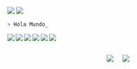 ![](https://komarev.com/ghpvc/?username=RicardoValladares&color=blue)
![](https://visitor-badge.glitch.me/badge?page_id=RicardoValladares)


```bash
> Hola Mundo_
``` 


<a href="http://multiplataformaprogramacion.blogspot.com/">
  <img align="left" src="https://img.shields.io/badge/blogger-%23FFC300.svg?&style=for-the-badge&logo=blogger&logoColor=white" />
</a>
<a href="https://gitlab.com/RicardoValladares">
  <img align="left" src="https://img.shields.io/badge/gitlab-%23D35400.svg?&style=for-the-badge&logo=gitlab&logoColor=white" />
</a>
<a href="https://twitter.com/Ricardo01493096">
  <img align="left" src="https://img.shields.io/badge/twitter-%230080FF.svg?&style=for-the-badge&logo=twitter&logoColor=white" />
</a>
<a href="https://www.youtube.com/user/SuperValladares">
  <img align="left" src="https://img.shields.io/badge/youtube-%23FF0000.svg?&style=for-the-badge&logo=youtube&logoColor=white" />
</a>
<a href="https://www.facebook.com/Ryck.1992/">
  <img align="left" src="https://img.shields.io/badge/facebook-%230077B5.svg?&style=for-the-badge&logo=facebook&logoColor=white" />
</a>
<a href="https://www.instagram.com/ryck.1992/">
  <img align="left" src="https://img.shields.io/badge/instagram-%23FFC0CB.svg?&style=for-the-badge&logo=instagram&logoColor=white" />
</a>

<br><br>

<p align = "center">
  <img src = "https://github-readme-stats.vercel.app/api/top-langs/?username=RicardoValladares&hide=html,css&theme=tokyonight">
  &nbsp; &nbsp;
  <img  src = "https://github-readme-stats.vercel.app/api?username=RicardoValladares&show_icons=true&theme=tokyonight&line_height=27">
</p>
